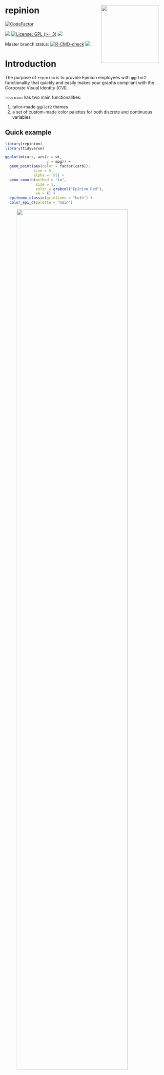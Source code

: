 
<!-- README.md is generated from README.Rmd. Please edit that file -->

# repinion <img src='man/figures/logo.svg' align="right" height="189" />

<!-- badges: start -->

[![CodeFactor](https://www.codefactor.io/repository/github/jvieroe/repinion/badge)](https://www.codefactor.io/repository/github/jvieroe/repinion)
<!-- [![Github All Releases](https://img.shields.io/github/downloads/jvieroe/repinion/total.svg)]() -->
[![](https://img.shields.io/badge/lifecycle-experimental-orange.svg)](https://lifecycle.r-lib.org/articles/stages.html#experimental)
[![License: GPL (>=
3)](https://img.shields.io/badge/license-GPL%20(%3E=%203)-blue.svg)](https://cran.r-project.org/web/licenses/GPL%20(%3E=%203))
[![](https://img.shields.io/github/last-commit/jvieroe/repinion.svg)](https://github.com/jvieroe/repinion/commits/main)

Master branch status:
[![R-CMD-check](https://github.com/jvieroe/repinion/workflows/R-CMD-check/badge.svg)](https://github.com/jvieroe/repinion/actions)
[![](https://img.shields.io/badge/devel%20version-0.1.1-dodgerblue.svg)](https://github.com/https://github.com/jvieroe/repinion)
<!-- badges: end -->

# Introduction

The purpose of `repinion` is to provide Epinion employees with `ggplot2`
functionality that quickly and easily makes your graphs compliant with
the Corporate Visual Identity (CVI).

`repinion` has two main functionalities:

1.  tailor-made `ggplot2` themes
2.  a set of custom-made color palettes for both discrete and continuous
    variables

## Quick example

``` r
library(repinion)
library(tidyverse)

ggplot(mtcars, aes(x = wt,
                   y = mpg)) +
  geom_point(aes(color = factor(carb)),
             size = 5,
             alpha = .95) +
  geom_smooth(method = "lm",
              size = 1,
              color = grabcol("Epinion Red"),
              se = F) +
  epitheme_classic(gridlines = "both") +
  color_epi_d(palette = "main")
```

<img src="man/figures/README-example-1.png" width="85%" style="display: block; margin: auto;" />

## Installation

You can install the development version from
[GitHub](https://github.com/) with:

``` r
if(!require("devtools")) install.packages("devtools")
library(devtools)
devtools::install_github("jvieroe/repinion")
```

## **Epinion** `ggplot()` themes

Use `epitheme_*()` to quickly apply a tailormode `ggplot` theme to your
graphs and data visualizations. This makes them compliant with the
company CVI and serves as a time-saver, especially when producing
numerous plots.

`repinion` contains three Epinion themes:

-   `epitheme_classic()`, designed for most visualization purposes
    -   arguments: `legend`, `gridlines`, `textcolor`
-   `epitheme_map()`, a very minimalist theme designed with geospatial
    maps in mind
    -   arguments: `legend`, `textcolor`
-   `epitheme_dust()`, to a large degree similar to `epitheme_classic()`
    but with a warmer, dusty feel
    -   arguments: `legend`, `gridlines`, `textcolor`, `background`

Note that you can override `theme()` elements inherent to
`repinion::epitheme_*()` by specifying this in `theme(...)`
*afterwards*.

``` r
ggplot(mtcars, aes(x = wt,
                   y = mpg,
                   color = factor(am))) +
  geom_point(size = 5,
             alpha = .95) +
  epitheme_dust() +
  theme(legend.position = "right")
```

<img src="man/figures/README-unnamed-chunk-2-1.png" width="85%" style="display: block; margin: auto;" />

Evidently, `epitheme_*()` only impacts `ggplot2::theme()` elements and
not the aesthetics of your actual plot (e.g. color scales).

## The **Epinion** color palette

You can apply custom-made Epinion color palettes with `repinion` through
different (more or less verbose) approaches

### Using the **Epinion** color palette

`repinion` provides easy access to the colors from the Epinion CVI:

``` r
getcols_epi()
#>           Epinion Red      Epinion DarkBlue      Epinion WarmSand 
#>             "#E13C32"             "#0F283C"             "#E8E1D5" 
#>    Epinion DarkPurple     Epinion ClearBlue Epinion LightDeepBlue 
#>             "#641E3C"             "#233CA0"             "#68838B" 
#>   Epinion LightPurple     Epinion LightBlue         Epinion Green 
#>             "#BA7384"             "#A7C7D7"             "#004337" 
#>    Epinion LightGreen          Epinion Gold     Epinion LightGold 
#>             "#73A89A"             "#C18022"             "#EBC882"
getcols_epi("Epinion DarkBlue")
#> Epinion DarkBlue 
#>        "#0F283C"
```

We can use these to manually change our colors by either (1) using the
HEX codes provided by `repinion::getcols_epi()` directly or (2) by
pasting the names into the `repinion::grabcol()` function. Both
functions only accept colors in the Epinion color palette as inputs but
are not sensitive to the inclusion of the Epinion prefix:

``` r
p1 <- ggplot(mtcars, aes(x = wt, y = mpg, color = factor(am))) +
  geom_point(size = 5, alpha = .95) +
  epitheme_dust(legend = F) +
  scale_color_manual(values = c(grabcol("DarkBlue"),
                                grabcol("Red")))

p2 <- ggplot(mtcars, aes(x = wt, y = mpg, color = factor(am))) +
  geom_point(size = 5, alpha = .95) +
  epitheme_dust(legend = F) +
  scale_color_manual(values = c(grabcol("Epinion DarkBlue"),
                                grabcol("Epinion Red")))

library(patchwork)
(p1 / p2) 
```

<img src="man/figures/README-unnamed-chunk-4-1.png" width="85%" style="display: block; margin: auto;" />

### Applying the color palette directly

`repinion` also allows you to apply the Epinion color palette in more
verbose fashion. This can be applied to both continuous and discrete
variables and for both `aes(color =)` and `aes(fill =)`:

**Discrete variables**

-   `color_epi_d`: to use with the `aes(color = x)`, where x is a
    `factor` or `character` variable
-   `fill_epi_d`: to use with the `aes(fill = x)`, where x is a `factor`
    or `character` variable

**Continuous variables**

-   `color_epi_c`: to use with the `aes(color = x)`, where x is a
    `numeric` or `integer` variable
-   `fill_epi_c`: to use with the `aes(fill = x)`, where x is a
    `numeric` or `integer` variable

The main argument taken by all four functions is `reverse` which allows
you to reverse the order of the color scale (default is `FALSE`).

#### Additional arguments: `*_epi_d()`

-   When mapping `color_epi_d()` or `fill_epi_d()` to a variable with
    **only two levels**, you can manually choose colors with the
    `primary` and `secondary` arguments. As with `repinion::grabcol()`
    colors can be specified with or without the Epinion prefix
-   `repinion` contains three different discrete color palettes: `main`,
    `usered` **(the default)**, and `nosand`. `main` excludes Epinion
    Red. `nosand` excludes Warm Sand and is the preferred discrete
    palette when using `epitheme_dust()`

``` r
p1 <- ggplot(mtcars, aes(x = wt, y = mpg, color = factor(vs))) +
  geom_point(size = 5, alpha = .95) +
  epitheme_dust(legend = F,
                background = TRUE) +
  color_epi_d(primary = "Red",
              secondary = "Epinion DarkBlue")

p2 <- ggplot(mtcars, aes(x = wt, y = mpg, color = factor(cyl))) +
  geom_point(size = 5, alpha = .95) +
  epitheme_dust(legend = F,
                background = TRUE) +
  color_epi_d(palette = "nosand")


library(patchwork)

p1 / p2 + 
  plot_annotation(theme = 
                    theme(plot.background = 
                            element_rect(color = NA,
                                         fill = grabcol("Epinion WarmSand"),
                                         )
                          )
                  )
```

<img src="man/figures/README-unnamed-chunk-5-1.png" width="85%" style="display: block; margin: auto;" />

#### Additional arguments: `*_epi_c()`

-   `repinion` contains 9 different continuous color palettes:

``` r
names(repinion::epipal_c)
#> [1] "epiblue"       "epipurple"     "epigreen"      "epigold"      
#> [5] "epiredblue"    "epigoldblue"   "epigoldgreen"  "epigoldpurple"
#> [9] "epigoldred"
```

-   You choose between these with the `palette` option in
    `color_epi_c()` and `fill_epi_c()`

``` r
p1 <- ggplot(mtcars, aes(x = wt, y = mpg, color = disp)) +
  geom_point(size = 5, alpha = .95) +
  epitheme_classic(legend = F, gridlines = "x") +
  color_epi_c(palette = "epigreen")

p2 <- ggplot(mtcars, aes(x = wt, y = mpg, color = disp)) +
  geom_point(size = 5, alpha = .95) +
  epitheme_classic(legend = F, gridlines = "x") +
  color_epi_c(palette = "epigreen",
              reverse = T)

p3 <- ggplot(mtcars, aes(x = wt, y = mpg, fill = disp)) +
  geom_point(size = 5, shape = 21, color = "NA", alpha = .95) +
  epitheme_classic(legend = F, gridlines = "y") +
  fill_epi_c()

p4 <- ggplot(mtcars, aes(x = wt, y = mpg, fill = disp)) +
  geom_point(size = 5, shape = 21, color = "NA", alpha = .95) +
  epitheme_classic(legend = F, gridlines = "y") +
  fill_epi_c(reverse = T)


library(patchwork)
(p1 + p2) /
  (p3 + p4)
```

<img src="man/figures/README-unnamed-chunk-7-1.png" width="85%" style="display: block; margin: auto;" />

#### Additional arguments

Notice that `*_epi_c()` and `*_epi_d()` inherently calls
`ggplot2::scale_*_gradientn()` and `ggplot2::discrete_scale()`,
respectively. For that reason, additional arguments, such as `guide`,
also apply. See
[`ggplot2::scale_colour_gradientn()`](https://tidyverse.github.io/ggplot2-docs/reference/scale_gradient.html "Gradient colour scales")
and
[`ggplot2::discrete_scale()`](https://ggplot2.tidyverse.org/reference/discrete_scale.html "Discrete scale constructor")
for details on additional arguments.

# Acknowledgements

-   The `R` Core Team for developing and maintaining the language
-   Emil Teddy Stachurska ([emilteddy](https://github.com/emilteddy))
    for inspiration through the
    ([epinionR](https://github.com/emilteddy/epinionR)) package
-   Hadley Wickham ([hadley](https://github.com/hadley)) and the rest of
    the team working on the amazing `ggplot2` package (and, frankly, the
    entire `tidyverse` ecosystem)
-   Garrick Aden-Buie ([gadenbuie](https://github.com/gadenbuie)) and Dr
    Simon Jackson ([drsimonj](https://github.com/drsimonj)) for
    inspiration
